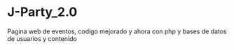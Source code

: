 # J-Party_2.0
Pagina web de eventos, codigo mejorado y ahora con php y bases de datos de usuarios y contenido
